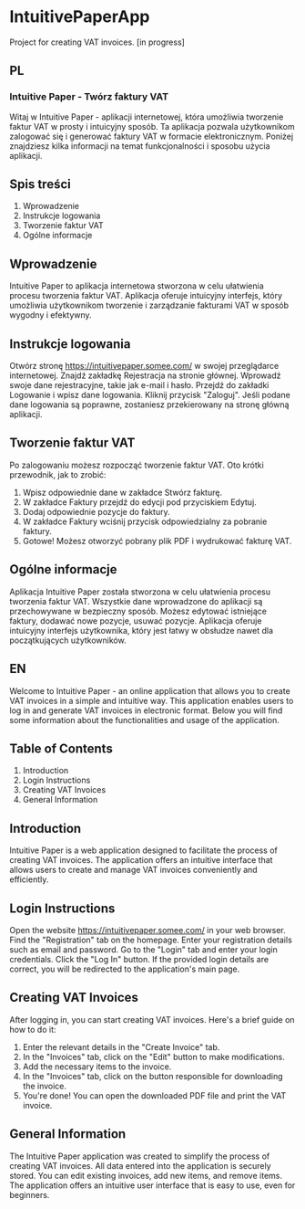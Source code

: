 # IntuitivePaperApp
Project for creating VAT invoices. [in progress]

## PL
### Intuitive Paper - Twórz faktury VAT
Witaj w Intuitive Paper - aplikacji internetowej, która umożliwia tworzenie faktur VAT w prosty i intuicyjny sposób. Ta aplikacja pozwala użytkownikom zalogować się i generować faktury VAT w formacie elektronicznym. Poniżej znajdziesz kilka informacji na temat funkcjonalności i sposobu użycia aplikacji.

## Spis treści
1. Wprowadzenie
2. Instrukcje logowania
3. Tworzenie faktur VAT
4. Ogólne informacje

## Wprowadzenie
Intuitive Paper to aplikacja internetowa stworzona w celu ułatwienia procesu tworzenia faktur VAT. Aplikacja oferuje intuicyjny interfejs, który umożliwia użytkownikom tworzenie i zarządzanie fakturami VAT w sposób wygodny i efektywny.

## Instrukcje logowania
Otwórz stronę https://intuitivepaper.somee.com/ w swojej przeglądarce internetowej.
Znajdź zakładkę Rejestracja na stronie głównej.
Wprowadź swoje dane rejestracyjne, takie jak e-mail i hasło.
Przejdź do zakładki Logowanie i wpisz dane logowania. 
Kliknij przycisk "Zaloguj".
Jeśli podane dane logowania są poprawne, zostaniesz przekierowany na stronę główną aplikacji.

## Tworzenie faktur VAT
Po zalogowaniu możesz rozpocząć tworzenie faktur VAT. Oto krótki przewodnik, jak to zrobić:
1. Wpisz odpowiednie dane w zakładce Stwórz fakturę.
2. W zakładce Faktury przejdź do edycji pod przyciskiem Edytuj.
3. Dodaj odpowiednie pozycje do faktury.
4. W zakładce Faktury wciśnij przycisk odpowiedzialny za pobranie faktury.
5. Gotowe! Możesz otworzyć pobrany plik PDF i wydrukować fakturę VAT.
   
## Ogólne informacje
Aplikacja Intuitive Paper została stworzona w celu ułatwienia procesu tworzenia faktur VAT.
Wszystkie dane wprowadzone do aplikacji są przechowywane w bezpieczny sposób.
Możesz edytować istniejące faktury, dodawać nowe pozycje, usuwać pozycje.
Aplikacja oferuje intuicyjny interfejs użytkownika, który jest łatwy w obsłudze nawet dla początkujących użytkowników.

## EN
Welcome to Intuitive Paper - an online application that allows you to create VAT invoices in a simple and intuitive way. This application enables users to log in and generate VAT invoices in electronic format. Below you will find some information about the functionalities and usage of the application.

## Table of Contents
1. Introduction
2. Login Instructions
3. Creating VAT Invoices
4. General Information
   
## Introduction
Intuitive Paper is a web application designed to facilitate the process of creating VAT invoices. The application offers an intuitive interface that allows users to create and manage VAT invoices conveniently and efficiently.

## Login Instructions
Open the website https://intuitivepaper.somee.com/ in your web browser.
Find the "Registration" tab on the homepage.
Enter your registration details such as email and password.
Go to the "Login" tab and enter your login credentials.
Click the "Log In" button.
If the provided login details are correct, you will be redirected to the application's main page.

## Creating VAT Invoices
After logging in, you can start creating VAT invoices. Here's a brief guide on how to do it:
1. Enter the relevant details in the "Create Invoice" tab.
2. In the "Invoices" tab, click on the "Edit" button to make modifications.
3. Add the necessary items to the invoice.
4. In the "Invoices" tab, click on the button responsible for downloading the invoice.
5. You're done! You can open the downloaded PDF file and print the VAT invoice.
   
## General Information
The Intuitive Paper application was created to simplify the process of creating VAT invoices.
All data entered into the application is securely stored.
You can edit existing invoices, add new items, and remove items.
The application offers an intuitive user interface that is easy to use, even for beginners.

